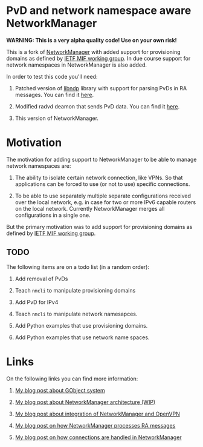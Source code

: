 # PvD and network namespace aware NetworkManager #

**WARNING: This is a very alpha quality code! Use on your own risk!**

This is a fork of [NetworkManager](http://cgit.freedesktop.org/NetworkManager/NetworkManager/tree/)
with added support for provisioning domains as defined by [IETF MIF working group](https://datatracker.ietf.org/wg/mif/charter/).
In due course support for network namespaces in NetworkManager is also added.

In order to test this code you'll need:

1. Patched version of [libndp](https://github.com/jpirko/libndp) library with support for
   parsing PvDs in RA messages. You can find it [here](https://github.com/sgros/MIF_libndp).

2. Modified radvd deamon that sends PvD data. You can find it [here](https://github.com/dskvorc/mif-radvd).

3. This version of NetworkManager.

# Motivation #

The motivation for adding support to NetworkManager to be able to manage
network namespaces are:

1. The ability to isolate certain network connection, like VPNs. So that
   applications can be forced to use (or not to use) specific connections.

2. To be able to use separately multiple separate configurations received over
   the local network, e.g. in case for two or more IPv6 capable routers on
   the local network. Currently NetworkManager merges all configurations in
   a single one.

But the primary motivation was to add support for provisioning domains
as defined by [IETF MIF working group](https://datatracker.ietf.org/wg/mif/charter/).

## TODO ##

The following items are on a todo list (in a random order):

1. Add removal of PvDs

2. Teach `nmcli` to manipulate provisioning domains

3. Add PvD for IPv4

4. Teach `nmcli` to manipulate network namesapces.

5. Add Python examples that use provisioning domains.

6. Add Python examples that use network name spaces.

# Links #

On the following links you can find more information:

1. [My blog post about GObject system](http://sgros.blogspot.com/2016/01/few-tips-about-gobject-for-oo.html)

2. [My blog post about NetworkManager architecture (WIP)](http://sgros.blogspot.com/2016/02/networkmanager-architecture.html)

3. [My blog post about integration of NetworkManager and OpenVPN](http://sgros.blogspot.com/2015/12/networkmanager-and-openvpn-how-it-works.html)

4. [My blog post on how NetworkManager processes RA messages](http://sgros.blogspot.com/2016/01/processing-ra-in-networkmanager.html)

5. [My blog post on how connections are handled in NetworkManager](http://sgros.blogspot.com/2016/01/connections-in-networkmanager.html)



